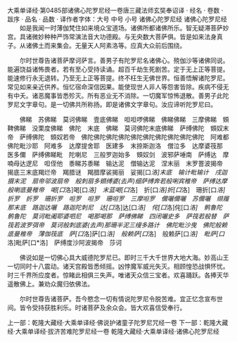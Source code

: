 大乘单译经·第0485部诸佛心陀罗尼经一卷唐三藏法师玄奘奉诏译
· 经名 · 卷数 · 跋序
· 品名 · 品数 · 译作者字体：大号 中号 小号
诸佛心陀罗尼经
诸佛心陀罗尼经
　　如是我闻一时薄伽梵住如来境众宝道场。诸佛所都诸佛所乐。智无疑滞菩萨妙宫。具诸微妙种种严饰常演法音大功德殿。与无央数大菩萨俱。皆是如来法身真子。从诸佛土而来集会。无量天人阿素洛等。应真大众前后围绕。

　　尔时世尊告诸菩萨摩诃萨言。善男子有陀罗尼名诸佛心。殑伽沙等诸佛同说。能遍饶益诸怖畏者。若有至心受持读诵。超百千劫生死剧苦。定于无上正等菩提。能速修行永无退转。乃至无上正等菩提。终不枉生无佛世界。恒善悟解诸陀罗尼。常见如来亲近供养。恒忆宿命深信因果。能使现世人非人等怨害皆除。疾病不侵无有中夭。诸恶魔事皆悉殄灭。所有恶业无不消除。一切魔军惊怖退散。善男子此陀罗尼文字章句。是一切佛共所称扬。即是诸佛文字章句。汝应谛听陀罗尼曰。

　　佛睇　苏佛睇　莫诃佛睇　壹底佛睇　呾呾啰佛睇　佛睇佛睇　三摩佛睇　頞鞞佛睇　没栗度佛睇　佛陀　末底　佛睇　莫诃佛陀末底佛睇　萨缚佛陀　頞奴末帝　萨缚佛陀　頞奴若帝　佛陀佛陀佛陀佛陀佛陀佛陀佛陀佛陀佛陀佛陀　阿难都　佛陀毗沙耶　阿难多　达摩提舍耶　医建多　末捺斯迦洛　僧泣多　达摩婆筏那　医多儞　萨缚佛睇毗　陀喇尼　三般罗迦始多　頞奴剑　波邪萨埵南　萨缚达　摩喃母达逻尼　呾侄他　黍睇苏黍睇　输达泥　僧输达泥　涅末丽　末罗罯波揭帝　揭底三末底羯烂帝　羯腊谜　羯腊摩裟揭丽　娑揭[口*洛]末底　输计毗输计　戌迦摄末泥　扇帝邬波扇帝　般刺扇多頞缚婆(去声)细萨缚奔若般唎宾稚帝　萨缚达摩般喇底曼稚帝　喝[口*洛]喝[口*洛]　末蓝喝[口*洛]　折[口*洛]折[口*洛]　珊折[口*洛]　折罗　折罗　珊折罗　呾罗　呾罗　珊呾罗　三摩呾罗　儞囇儞囇　苏儞囇　缬履那末底　路迦达囇　路迦陀刺尼　达[口*洛]达[口*洛]　侘[口*洛]侘[口*洛]　鹘鲁陀　鹘鲁陀　莫诃毗阇耶婆呬尼　喝那喝那　萨缚佛睇　四闭囇史多　萨筏若般替　萨　筏若波罗弭帝　莫诃般刺底婆(去声)那珊半泥三缦多路计　佛陀毗沙曳　佛陀般赖底曼稚帝　薄伽筏底　萨[口*洛]萨[口*洛]　般赖萨[口*洛]　般赖萨[口*洛]　毗萨[口*洛]毗萨[口*洛]　萨缚度沙阿波揭帝　莎诃

　　佛说如是一切佛心具大威德陀罗尼已。即时三千大千世界大地大海。妙高山王一切同时十八震动。诸天宫殿皆悉倾摇。凶悖魔军威光失灭。相顾惶恐战惧怀忧。时三千界所应度者。惊睹此相俱三失声。唯诸天众信三宝者。欢喜踊跃。各捧天华遥散佛上。兼劝众魔归依佛法。

　　尔时世尊告诸菩萨。吾今愍念一切有情说陀罗尼令脱苦难。宜正忆念宣布世间。皆令受持获胜利乐。时诸菩萨及余众会。皆大欢喜信受奉行。

上一部：乾隆大藏经·大乘单译经·佛说护诸童子陀罗尼咒经一卷
下一部：乾隆大藏经·大乘单译经·拔济苦难陀罗尼经一卷
乾隆大藏经·大乘单译经·诸佛心陀罗尼经